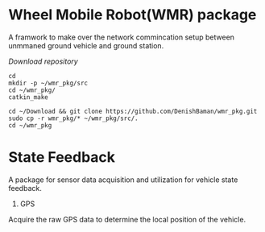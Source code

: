 # Wheel Mobile Robot(WMR) package
A framwork to make over the network commincation setup between unmmaned ground vehicle and ground station. 

*Download repository* 
```
cd
mkdir -p ~/wmr_pkg/src
cd ~/wmr_pkg/
catkin_make

cd ~/Download && git clone https://github.com/DenishBaman/wmr_pkg.git
sudo cp -r wmr_pkg/* ~/wmr_pkg/src/.
cd ~/wmr_pkg

```


# State Feedback

A package for sensor data acquisition and utilization for vehicle state feedback.

1. GPS 

Acquire the raw GPS data to determine the local position of the vehicle.  
